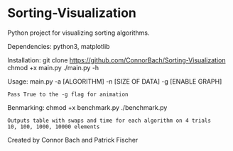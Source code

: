 # Sorting-Visualization

Python project for visualizing sorting algorithms.

Dependencies: python3, matplotlib

Installation: 
    git clone https://github.com/ConnorBach/Sorting-Visualization
    chmod +x main.py
    ./main.py -h

Usage:
    main.py -a [ALGORITHM] -n [SIZE OF DATA] -g [ENABLE GRAPH]

    Pass True to the -g flag for animation

Benmarking:
    chmod +x benchmark.py
    ./benchmark.py 

    Outputs table with swaps and time for each algorithm on 4 trials
    10, 100, 1000, 10000 elements
    
Created by Connor Bach and Patrick Fischer
